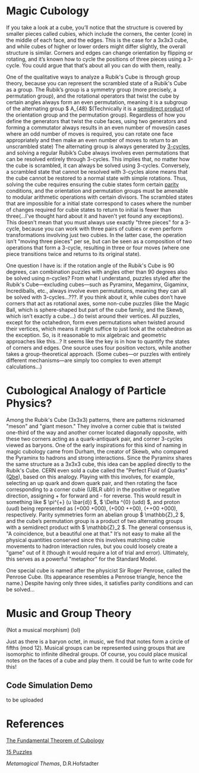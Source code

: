 # Magic Cubology

If you take a look at a cube, you’ll notice that the structure is covered by smaller pieces called cubies, which include the corners, the center (core) in the middle of each face, and the edges. This is the case for a 3x3x3 cube, and while cubes of higher or lower orders might differ slightly, the overall structure is similar. Corners and edges can change orientation by flipping or rotating, and it’s known how to cycle the positions of three pieces using a 3-cycle. You could argue that that’s about all you can do with them, really.

One of the qualitative ways to analyze a Rubik's Cube is through group theory, because you can represent the scrambled state of a Rubik's Cube as a group. The Rubik’s group is a symmetry group (more precisely, a permutation group), and the rotational operators that twist the cube by certain angles always form an even permutation, meaning it is a subgroup of the alternating group $ A_{48} $(Technically it is a [semidirect product](https://en.wikipedia.org/wiki/Semidirect_product) of the orientation group and the permutation group). Regardless of how you define the generators that twist the cube faces, using two generators and forming a commutator always results in an even number of moves(in cases where an odd number of moves is required, you can rotate one face appropriately and then make an even number of moves to return to an unscrambled state) The alternating group is always generated by [3-cycles](https://proofwiki.org/wiki/Alternating_Group_is_Generated_by_3-Cycles), and solving a regular Rubik’s Cube always involves even permutations that can be resolved entirely through 3-cycles. This implies that, no matter how the cube is scrambled, it can always be solved using 3-cycles. Conversely, a scrambled state that cannot be resolved with 3-cycles alone means that the cube cannot be restored to a normal state with simple rotations. Thus, solving the cube requires ensuring the cubie states form certain [parity](https://en.wikipedia.org/wiki/Parity_of_a_permutation) conditions, and the orientation and permutation groups must be amenable to modular arithmetic operations with certain divisors. The scrambled states that are impossible for a initial state correspond to cases where the number of changes required for cubie states to return to initial is fewer than three(...I've thought hard about it and haven't yet found any exceptions). This doesn't mean that you must always use exactly "three pieces" for a 3-cycle, because you can work with three pairs of cubies or even perform transformations involving just two cubies. In the latter case, the operation isn’t "moving three pieces" per se, but can be seen as a composition of two operations that form a 3-cycle, resulting in three or four moves (where one piece transitions twice and returns to its original state).

One question I have is: if the rotation angle of the Rubik's Cube is 90 degrees, can combination puzzles with angles other than 90 degrees also be solved using n-cycles? From what I understand, puzzles styled after the Rubik's Cube—excluding cubes—such as Pyraminx, Megaminx, Gigaminx, Incrediballs, etc., always involve even permutations, meaning they can all be solved with 3-cycles...???. If you think about it, while cubes don’t have corners that act as rotational axes, some non-cube puzzles (like the Magic Ball, which is sphere-shaped but part of the cube family, and the Skewb, which isn’t exactly a cube...) do twist around their vertices. All puzzles, except for the octahedron, form even permutations when twisted around their vertices, which means it might suffice to just look at the octahedron as the exception. So, is it reasonable to mix algebraic and geometric approaches like this...? It seems like the key is in how to quantify the states of corners and edges. One source uses four position vectors, while another takes a group-theoretical approach. (Some cubes—or puzzles with entirely different mechanisms—are simply too complex to even attempt calculations...)

# Cubological Analogy of Particle Physics?

Among the Rubik's Cube (3x3x3) patterns, there are patterns nicknamed "meson" and "giant meson." They involve a corner cubie that is twisted one-third of the way and another corner located diagonally opposite, with these two corners acting as a quark-antiquark pair, and corner 3-cycles viewed as baryons. One of the early inspirations for this kind of naming in magic cubology came from Durham, the creator of Skewb, who compared the Pyraminx to hadrons and strong interactions. Since the Pyraminx shares the same structure as a 3x3x3 cube, this idea can be applied directly to the Rubik's Cube. CERN even sold a cube called the "Perfect Fluid of Quarks" ([Qbe](https://www.researchgate.net/publication/313879541_Qbe_Quark_Matter_on_Rubik's_Cube)), based on this analogy. Playing with this involves, for example, selecting an up quark and down quark pair, and then rotating the face corresponding to a corner cubie (UBLR ublr) in the positive or negative direction, assigning + for forward and - for reverse. This would result in something like $ \pi^{+} (u \bar{d}) $, $ \Delta ^{0} (udd) $, and proton (uud) being represented as (+000 +000), (+000 ++00), (++00 +000), respectively. Parity symmetries form an abelian group $ \mathbb{Z}_2 $, and the cube’s permutation group is a product of two alternating groups with a semidirect product with $ \mathbb{Z}_2 $. The general consensus is, "A coincidence, but a beautiful one at that." It’s not easy to make all the physical quantities conserved since this involves matching cubie movements to hadron interaction rules, but you could loosely create a "game" out of it (though it would require a lot of trial and error). Ultimately, this serves as a powerful "metaphor" for the Standard Model.

One special cube is named after the physicist Sir Roger Penrose, called the Penrose Cube. (Its appearance resembles a Penrose triangle, hence the name.) Despite having only three sides, it satisfies parity conditions and can be solved...

# Music and Group Theory

(Not a musical morphism) (lol)

Just as there is a baryon octet, in music, we find that notes form a circle of fifths (mod 12). Musical groups can be represented using groups that are isomorphic to infinite dihedral groups. Of course, you could place musical notes on the faces of a cube and play them. It could be fun to write code for this!


## Code Simulation Demo

to be uploaded



# References

[The Fundamental Theorem of Cubology](https://www.sfu.ca/~jtmulhol/math302/puzzles-rc-cubology.html)

[15 Puzzles](https://kconrad.math.uconn.edu/blurbs/grouptheory/15puzzle.pdf)

*Metamagical Themas*, D.R.Hofstadter